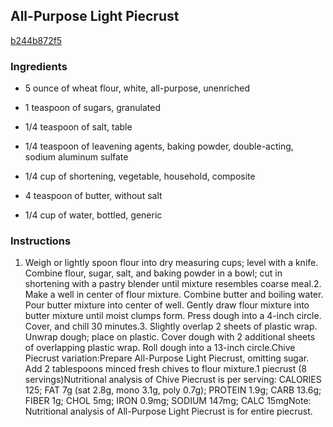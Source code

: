## All-Purpose Light Piecrust

[b244b872f5](http://www.myrecipes.com/recipe/all-purpose-light-piecrust)

### Ingredients

 - 5 ounce of wheat flour, white, all-purpose, unenriched

 - 1 teaspoon of sugars, granulated

 - 1/4 teaspoon of salt, table

 - 1/4 teaspoon of leavening agents, baking powder, double-acting, sodium aluminum sulfate

 - 1/4 cup of shortening, vegetable, household, composite

 - 4 teaspoon of butter, without salt

 - 1/4 cup of water, bottled, generic

### Instructions

1. Weigh or lightly spoon flour into dry measuring cups; level with a knife. Combine flour, sugar, salt, and baking powder in a bowl; cut in shortening with a pastry blender until mixture resembles coarse meal.2. Make a well in center of flour mixture. Combine butter and boiling water. Pour butter mixture into center of well. Gently draw flour mixture into butter mixture until moist clumps form. Press dough into a 4-inch circle. Cover, and chill 30 minutes.3. Slightly overlap 2 sheets of plastic wrap. Unwrap dough; place on plastic. Cover dough with 2 additional sheets of overlapping plastic wrap. Roll dough into a 13-inch circle.Chive Piecrust variation:Prepare All-Purpose Light Piecrust, omitting sugar. Add 2 tablespoons minced fresh chives to flour mixture.1 piecrust (8 servings)Nutritional analysis of Chive Piecrust is per serving: CALORIES 125; FAT 7g (sat 2.8g, mono 3.1g, poly 0.7g); PROTEIN 1.9g; CARB 13.6g; FIBER 1g; CHOL 5mg; IRON 0.9mg; SODIUM 147mg; CALC 15mgNote: Nutritional analysis of All-Purpose Light Piecrust is for entire piecrust.
